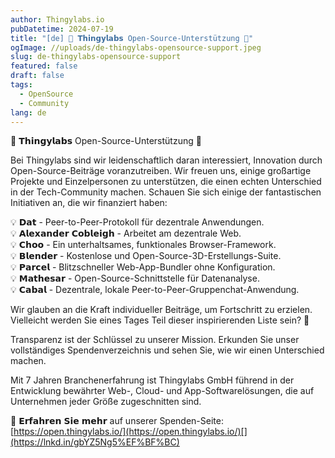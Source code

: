 ```yaml
---
author: Thingylabs.io
pubDatetime: 2024-07-19
title: "[de] 🌟 𝗧𝗵𝗶𝗻𝗴𝘆𝗹𝗮𝗯𝘀 Open-Source-Unterstützung 🌟"
ogImage: //uploads/de-thingylabs-opensource-support.jpeg
slug: de-thingylabs-opensource-support
featured: false
draft: false
tags:
  - OpenSource
  - Community
lang: de
---
```

🌟 𝗧𝗵𝗶𝗻𝗴𝘆𝗹𝗮𝗯𝘀 Open-Source-Unterstützung 🌟

Bei Thingylabs sind wir leidenschaftlich daran interessiert, Innovation durch Open-Source-Beiträge voranzutreiben. Wir freuen uns, einige großartige Projekte und Einzelpersonen zu unterstützen, die einen echten Unterschied in der Tech-Community machen. Schauen Sie sich einige der fantastischen Initiativen an, die wir finanziert haben:

💡 𝗗𝗮𝘁 - Peer-to-Peer-Protokoll für dezentrale Anwendungen.  
💡 𝗔𝗹𝗲𝘅𝗮𝗻𝗱𝗲𝗿 𝗖𝗼𝗯𝗹𝗲𝗶𝗴𝗵 - Arbeitet am dezentrale Web.  
💡 𝗖𝗵𝗼𝗼 - Ein unterhaltsames, funktionales Browser-Framework.  
💡 𝗕𝗹𝗲𝗻𝗱𝗲𝗿 - Kostenlose und Open-Source-3D-Erstellungs-Suite.  
💡 𝗣𝗮𝗿𝗰𝗲𝗹 - Blitzschneller Web-App-Bundler ohne Konfiguration.  
💡 𝗠𝗮𝘁𝗵𝗲𝘀𝗮𝗿 - Open-Source-Schnittstelle für Datenanalyse.  
💡 𝗖𝗮𝗯𝗮𝗹 - Dezentrale, lokale Peer-to-Peer-Gruppenchat-Anwendung.

Wir glauben an die Kraft individueller Beiträge, um Fortschritt zu erzielen. Vielleicht werden Sie eines Tages Teil dieser inspirierenden Liste sein? 💪

Transparenz ist der Schlüssel zu unserer Mission. Erkunden Sie unser vollständiges Spendenverzeichnis und sehen Sie, wie wir einen Unterschied machen.

Mit 7 Jahren Branchenerfahrung ist Thingylabs GmbH führend in der Entwicklung bewährter Web-, Cloud- und App-Softwarelösungen, die auf Unternehmen jeder Größe zugeschnitten sind.

🔗 𝗘𝗿𝗳𝗮𝗵𝗿𝗲𝗻 𝗦𝗶𝗲 𝗺𝗲𝗵𝗿 auf unserer Spenden-Seite: [https://open.thingylabs.io/](https://open.thingylabs.io/)[](https://lnkd.in/gbYZ5Ng5%EF%BF%BC)